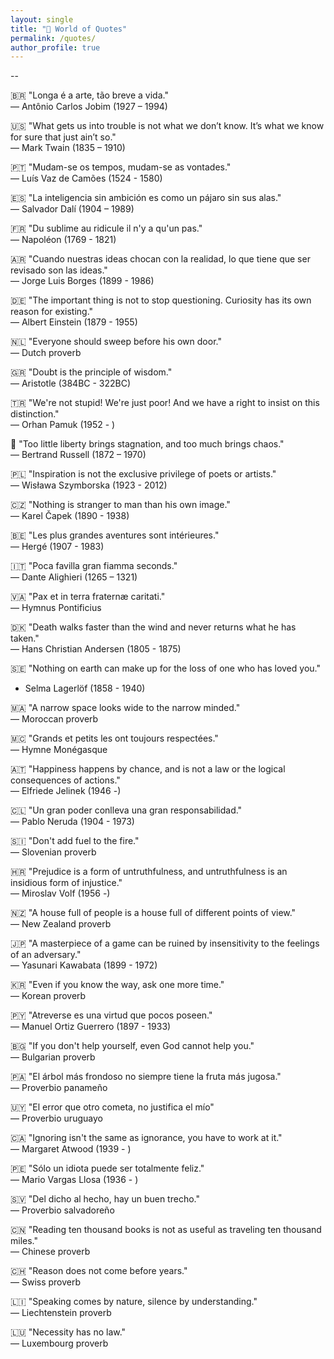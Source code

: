```yaml
---
layout: single
title: "💭 World of Quotes"
permalink: /quotes/
author_profile: true
---
```


--

🇧🇷 "Longa é a arte, tão breve a vida." <br />
— Antônio Carlos Jobim (1927 – 1994)

🇺🇸 "What gets us into trouble is not what we don’t know. It’s what we know for sure that just ain’t so." <br />
— Mark Twain (1835 – 1910)

🇵🇹 "Mudam-se os tempos, mudam-se as vontades." <br />
— Luís Vaz de Camões (1524 - 1580)

🇪🇸 "La inteligencia sin ambición es como un pájaro sin sus alas." <br />
— Salvador Dalí (1904 – 1989)
 
🇫🇷 "Du sublime au ridicule il n'y a qu'un pas." <br />
— Napoléon (1769 - 1821)
 
🇦🇷 "Cuando nuestras ideas chocan con la realidad, lo que tiene que ser revisado son las ideas." <br />
— Jorge Luis Borges (1899 - 1986)

🇩🇪 "The important thing is not to stop questioning. Curiosity has its own reason for existing." <br />
— Albert Einstein (1879 - 1955)

🇳🇱 "Everyone should sweep before his own door." <br />
— Dutch proverb

🇬🇷 "Doubt is the principle of wisdom." <br />
— Aristotle (384BC - 322BC)

🇹🇷 "We're not stupid! We're just poor! And we have a right to insist on this distinction." <br />
— Orhan Pamuk (1952 - )

🏴󠁧󠁢󠁥󠁮󠁧󠁿 "Too little liberty brings stagnation, and too much brings chaos." <br />
— Bertrand Russell (1872 – 1970)

🇵🇱 "Inspiration is not the exclusive privilege of poets or artists." <br />
— Wisława Szymborska (1923 - 2012)

🇨🇿 "Nothing is stranger to man than his own image." <br />
— Karel Čapek (1890 - 1938)

🇧🇪 "Les plus grandes aventures sont intérieures." <br />
— Hergé (1907 - 1983)

🇮🇹 "Poca favilla gran fiamma seconds." <br />
— Dante Alighieri (1265 – 1321)

🇻🇦 "Pax et in terra fraternæ caritati." <br />
— Hymnus Pontificius

🇩🇰 "Death walks faster than the wind and never returns what he has taken." <br />
— Hans Christian Andersen (1805 - 1875)

🇸🇪 "Nothing on earth can make up for the loss of one who has loved you." <br />
- Selma Lagerlöf (1858 - 1940)

🇲🇦 "A narrow space looks wide to the narrow minded." <br />
— Moroccan proverb

🇲🇨 "Grands et petits les ont toujours respectées." <br />
— Hymne Monégasque

🇦🇹 "Happiness happens by chance, and is not a law or the logical consequences of actions." <br />
— Elfriede Jelinek (1946 -)

🇨🇱 "Un gran poder conlleva una gran responsabilidad." <br />
— Pablo Neruda (1904 - 1973)

🇸🇮 "Don't add fuel to the fire." <br />
— Slovenian proverb

🇭🇷 "Prejudice is a form of untruthfulness, and untruthfulness is an insidious form of injustice." <br />
— Miroslav Volf (1956 -)

🇳🇿 "A house full of people is a house full of different points of view." <br />
— New Zealand proverb

🇯🇵 "A masterpiece of a game can be ruined by insensitivity to the feelings of an adversary." <br />
— Yasunari Kawabata (1899 - 1972)

🇰🇷 "Even if you know the way, ask one more time." <br />
— Korean proverb

🇵🇾 "Atreverse es una virtud que pocos poseen." <br />
— Manuel Ortiz Guerrero (1897 - 1933)

🇧🇬 "If you don't help yourself, even God cannot help you." <br />
— Bulgarian proverb

🇵🇦 "El árbol más frondoso no siempre tiene la fruta más jugosa." <br />
— Proverbio panameño

🇺🇾 "El error que otro cometa, no justifica el mío" <br />
— Proverbio uruguayo

🇨🇦 "Ignoring isn't the same as ignorance, you have to work at it." <br />
— Margaret Atwood (1939 - )

🇵🇪 "Sólo un idiota puede ser totalmente feliz." <br />
— Mario Vargas Llosa (1936 - )

🇸🇻 "Del dicho al hecho, hay un buen trecho." <br />
— Proverbio salvadoreño

🇨🇳 "Reading ten thousand books is not as useful as traveling ten thousand miles." <br />
— Chinese proverb

🇨🇭 "Reason does not come before years." <br />
— Swiss proverb

🇱🇮 "Speaking comes by nature, silence by understanding." <br />
— Liechtenstein proverb

🇱🇺 "Necessity has no law." <br />
— Luxembourg proverb

